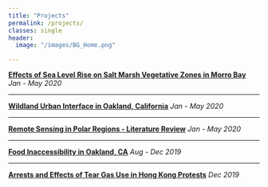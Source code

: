 ```yaml
---
title: "Projects"
permalink: /projects/
classes: single
header:
  image: "/images/BG_Home.png"

---
```

**[Effects of Sea Level Rise on Salt Marsh Vegetative Zones in Morro Bay](/projects/project_morrobay)** *Jan - May 2020*
<img src="{{ site.url }}{{ site.baseurl }}/images/main.PNG" alt="">


---
**[Wildland Urban Interface in Oakland, California](/projects/project_wildland-urban-interface)** *Jan - May 2020*


---
**[Remote Sensing in Polar Regions - Literature Review](/projects/project_remote-sensing-in-polar-regions)** *Jan - May 2020*


---
**[Food Inaccessibility in Oakland, CA](/projects/project_food-inaccessibility.md)** *Aug - Dec 2019*
<img src="{{ site.url }}{{ site.baseurl }}/images/project_foodinaccessibility/main.PNG" alt="">


---
**[Arrests and Effects of Tear Gas Use in Hong Kong Protests](/projects/project_arrests-and-effects-of-tear-gas-use-in-hong-kong-protests.md)** *Dec 2019*
<img src="{{ site.url }}{{ site.baseurl }}/images/projects/project_arrests-and-effects-of-tear-gas-use-in-hong-kong-protests/main.png" alt="">
